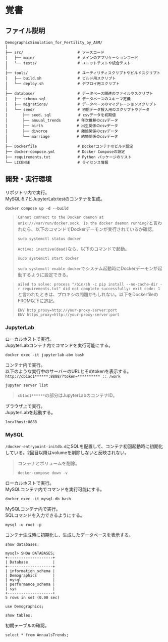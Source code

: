 # 覚書

## ファイル説明
```
DemographicSimulation_for_Fertility_by_ABM/
│
├── src/                        # ソースコード
│   ├── main/                   # メインのアプリケーションコード
│   └── tests/                  # ユニットテストや統合テスト
│
├── tools/                      # ユーティリティスクリプトやビルドスクリプト
│   ├── build.sh                # ビルド用スクリプト
│   └── deploy.sh               # デプロイ用スクリプト
│
├── database/                   # データベース関連のファイルやスクリプト
│   ├── schema.sql              # データベースのスキーマ定義
│   ├── migrations/             # データベースのマイグレーションスクリプト
│   └── seed/                   # 初期データ投入用のスクリプトやデータ
│　　　　├── seed．sql            # csvデータを初期値
│　　　　├── anuual_trends       # 年次推移のcsvデータ
│　　　　├── birth               # 出生関係のcsvデータ
│　　　　├── divorce             # 離婚関係のcsvデータ
│　　　　└── marriage            # 結婚関係のcsvデータ
│
├── Dockerfile                  # Dockerコンテナのビルド設定
├── docker-compose.yml          # Docker Composeの設定
├── requirements.txt            # Python パッケージのリスト
└── LICENSE                     # ライセンス情報
```

## 開発・実行環境
リポジトリ内で実行。  
MySQL:5.7とJupyterLab:testのコンテナを生成。
```
docker compose up -d --build
```
> `Cannot connect to the Docker daemon at unix:///var/run/docker.sock. Is the docker daemon running?`と言われたら、以下のコマンドでDockerデーモンが実行されているか確認。
>```
> sudo systemctl status docker
>```
> `Active: inactive(dead)`なら、以下のコマンドで起動。
> ```
> sudo systemctl start docker
> ```
> `sudo systemctl enable docker`でシステム起動時にDockerデーモンが起動するように設定できる。

> `ailed to solve: process "/bin/sh -c pip install --no-cache-dir -r requirements.txt" did not complete successfully: exit code: 1`と言われたときは、プロキシの問題かもしれない。以下をDockerfileのFROM以下に追記。
> ```
> ENV http_proxy=http://your-proxy-server:port
> ENV https_proxy=http://your-proxy-server:port
> ```

### JupyterLab
ローカルホストで実行。  
JupyterLabコンテナ内でコマンドを実行可能にする。
```
docker exec -it jupyterlab-abm bash
```
コンテナ内で実行。  
以下のような実行中のサーバーのURLとそのtokenを表示する。  
`http://cb1ac1******:8888/?token=********** :: /work`

```
jupyter server list
```
> `cb1ac1******`の部分はJupyterLabのコンテナID。

ブラウザ上で実行。  
JupyterLabを起動する。
```
localhost:8888
```

### MySQL
`/docker-entrypoint-initdb.d`にSQLを配置して、コンテナ初回起動時に初期化している。2回目以降はvolumeを削除しないと反映されない。
> コンテナとボリュームを削除。
> ```
> docker-compose down -v
> ```

ローカルホストで実行。  
MySQLコンテナ内でコマンドを実行可能にする。
```
docker exec -it mysql-db bash
```
MySQLコンテナ内で実行。  
SQLコマンドを入力できるようにする。
```
mysql -u root -p
```
コンテナ生成時に初期化し、生成したデータベースを表示する。
```
show databases;
```
```
mysql> SHOW DATABASES;
+--------------------+
| Database           |
+--------------------+
| information_schema |
| Demographics       |
| mysql              |
| performance_schema |
| sys                |
+--------------------+
5 rows in set (0.00 sec)
```
```
use Demographics;
```
```
show tables;
```
初期テーブルの確認。
```
select * from AnnualsTrends;
```